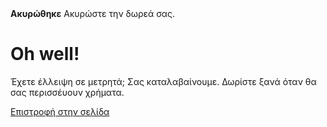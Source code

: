 <!--
.. title: Ακύρωση δωρεάς
.. slug: donation-cancelled
.. date: 2014-11-04 22:23:23
.. tags: 
.. link: 
.. description:
-->

<style>
img.centered {
    display: block;
    margin-left: auto;
    margin-right: auto }
</style>

<div class="alert alert-error"><strong>Ακυρώθηκε</strong> Ακυρώστε την δωρεά σας.</div>

<div class="bs-component">
    <div class="jumbotron">
        <h1>Oh well!</h1>
        <p>Έχετε έλλειψη σε μετρητά; Σας καταλαβαίνουμε. Δωρίστε ξανά όταν θα σας περισσέυουν χρήματα.</p>
        <a href="/" class="btn btn-primary btn-lg">Επιστροφή στην σελίδα</a>
        </p>
    </div>
</div>
